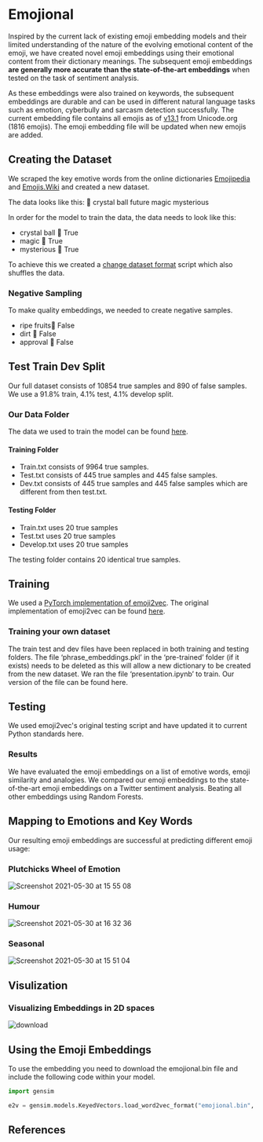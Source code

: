 # Emojional
Inspired by the current lack of existing emoji embedding models and their limited understanding of the nature of the evolving emotional content of the emoji, we have created novel emoji embeddings using their emotional content from their dictionary meanings. The subsequent emoji embeddings **are generally more accurate than the state-of-the-art embeddings** when tested on the task of sentiment analysis. 

As these embeddings were also trained on keywords, the subsequent embeddings are durable and can be used in different natural language tasks such as emotion, cyberbully and sarcasm detection successfully. The current embedding file contains all emojis as of [v13.1](https://unicode.org/emoji/charts/full-emoji-list.html) from Unicode.org (1816 emojis). The emoji embedding file will be updated when new emojis are added. 

## Creating the Dataset

We scraped the key emotive words from the online dictionaries [Emojipedia](https://emojipedia.org) and [Emojis.Wiki](https://emojis.wiki) and created a new dataset. 

The data looks like this:
🔮	crystal ball	future	magic	mysterious

In order for the model to train the data, the data needs to look like this:

* crystal ball	🔮	True
* magic	🔮	True
* mysterious	🔮	True

To achieve this we created a [change dataset format](https://github.com/elenabarry/emojional/blob/main/Helpful%20Scripts/Change_dataset_format.ipynb) script which also shuffles the data.

### Negative Sampling

To make quality embeddings, we needed to create negative samples.

* ripe fruits🔮	False
* dirt	🔮	False
* approval	🔮	False

## Test Train Dev Split

Our full dataset consists of 10854 true samples and 890 of false samples. We use a 91.8% train, 4.1% test, 4.1% develop split.

### Our Data Folder

The data we used to train the model can be found [here](https://github.com/elenabarry/emojional/tree/main/Data). 

#### Training Folder

* Train.txt consists of 9964 true samples.
* Test.txt consists of 445 true samples and 445 false samples.
* Dev.txt consists of 445 true samples and 445 false samples which are different from then test.txt.


#### Testing Folder

* Train.txt uses 20 true samples
* Test.txt uses 20 true samples
* Develop.txt uses 20 true samples

The testing folder contains 20 identical true samples. 

## Training

We used a [PyTorch implementation of emoji2vec](https://github.com/pwiercinski/emoji2vec_pytorch). The original implementation of emoji2vec can be found [here](https://github.com/uclnlp/emoji2vec). 

### Training your own dataset
The train test and dev files have been replaced in both training and testing folders. The file ‘phrase_embeddings.pkl’ in the ‘pre-trained’ folder (if it exists) needs to be deleted as this will allow a new dictionary to be created from the new dataset. We ran the file ‘presentation.ipynb’ to train. Our version of the file can be found here. 

## Testing
We used emoji2vec's original testing script and have updated it to current Python standards here.

### Results
We have evaluated the emoji embeddings on a list of emotive words, emoji similarity and analogies.
We compared our emoji embeddings to the state-of-the-art emoji embeddings on a Twitter sentiment analysis. Beating all other embeddings using Random Forests. 


## Mapping to Emotions and Key Words

Our resulting emoji embeddings are successful at predicting different emoji usage:

### Plutchicks Wheel of Emotion
![Screenshot 2021-05-30 at 15 55 08](https://user-images.githubusercontent.com/53048127/120110051-046bdc00-c164-11eb-984c-ce45643e8159.png)

### Humour
![Screenshot 2021-05-30 at 16 32 36](https://user-images.githubusercontent.com/53048127/120110279-bc998480-c164-11eb-8208-a8d8ff89adfe.png)

### Seasonal
![Screenshot 2021-05-30 at 15 51 04](https://user-images.githubusercontent.com/53048127/120110044-fa49dd80-c163-11eb-8ca6-a93a53ecacc6.png)

## Visulization

### Visualizing Embeddings in 2D spaces
![download](https://user-images.githubusercontent.com/53048127/117536197-93685700-aff1-11eb-80ae-6bc98a5a8bb4.png)

## Using the Emoji Embeddings

To use the embedding you need to download the emojional.bin file and include the following code within your model.
```python
import gensim

e2v = gensim.models.KeyedVectors.load_word2vec_format("emojional.bin", binary=True)
```

## References

